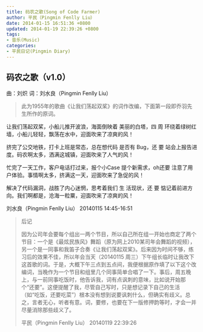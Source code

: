 ```yaml
---
title: 码农之歌(Song of Code Farmer)
author: 平民（Pingmin Fenlly Liu）
date: 2014-01-15 16:51:36 +0800
updated: 2014-01-19 22:39:26 +0800
tags:
- 音乐(Music)
categories:
- 平民日记(Pingmin Diary)
---
```


## 码农之歌（v1.0）

曲：刘炽
词：刘水良（Pingmin Fenlly Liu）

> 此为1955年的歌曲《让我们荡起双桨》的词作改编，下面第一段即乔羽先生所作的原词。

  让我们荡起双桨，小船儿推开波浪，海面倒映着 美丽的白塔，四  周 环绕着绿树红墙，小船儿轻轻，飘荡在水中，迎面吹来了凉爽的风！

<!-- more -->

  挤完了公交地铁，打卡上班是常态，总在想代码 是否有 Bug，还  要 站会上报告进度。码农啊太多，洒满这城镇，迎面吹来了人气的风！

  忙完了一天工作，客户电话打过来，报个小Case 提个新需求，oh还要 注意了用户体验。事情啊太多，挤满这一天，迎面吹来了急促的风！

  解决了代码漏洞，战胜了内心迷惘，思考着我们 生  活现状，还  要 惦记着前进方向。我们啊都是，沧海一粒粟，迎面吹来了凉爽的风！


刘水良（Pingmin Fenlly Liu）
20140115 14:45-16:51


> 后记
>
> 因为公司年会要每个组出一两个节目，所以自己所在组一开始也商定了两个节目：一个是《最炫民族风》舞蹈（原为网上2010某司年会舞蹈的视频），另一个是一同事和我笛子合奏《让我们荡起双桨》。后来因为时间不够，练习后的效果不佳，所以年会当天（20140115 周三）下午组长临时让我改下这首歌的词。于是，大概下午三点到五点间，我便根据原作填了以下这个改编词，当晚作为一个节目和组里几个同事简单合唱了一下。事后，周五晚上，与一前同事吃饭时，他告诉我，词有点讽刺的意味，比如说开始那个“还要”。这便提醒了我，尽管自己写时，只是想记录下自己的生活（如“吃饭，还要吃菜”）根本没有想到说要讽刺什么，但确实有歧义。总之，言者无心，听者有意。词，要修，也要在下一版修押韵等时，才会一并尽量消除那些歧义了。
>
> 平民（Pingmin Fenlly Liu）
> 20140119 22:39:26
